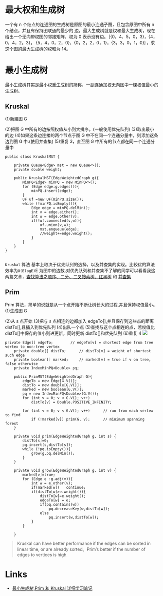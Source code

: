 ﻿# 最大权和生成树

一个有 n 个结点的连通图的生成树是原图的最小连通子图，且包含原图中所有 n 个结点，并且有保持图联通的最少的
边。最大生成树就是权和最大生成树，现在给出一个无向带权图的邻接矩阵，权为 0 表示没有边。｛{0，4，5，0，3}，{4，0，4，2，3}，
{5，4，0，2，0}，{0，2，2，0，1}，{3，3，0，1，0}｝，求这个图的最大生成树的权和为 14。

# 最小生成树

最小生成树其实是最小权重生成树的简称，一副连通加权无向图中一棵权值最小的生成树。

## Kruskal

(1)新建图 G

(2)把图 G 中所有的边按照权值从小到大排序。(一般使用优先队列)
(3)取出最小的边
(4)如果这条边连接的两个节点于图 G 中不在同一个连通分量中，则添加这条边到图 G 中.(使用并查集)
(5)重复 3，直至图 G 中所有的节点都在同一个连通分量中

```
public class KruskalMST {

    private Queue<Edge> mst = new Queue<>();
    private double weight;

    public KruskalMST(EdgeWeightedGraph g){
        MinPQ<Edge> minPQ = new MinPQ<>();
        for (Edge edge:g.edges()){
            minPQ.insert(edge);
        }
        UF uf =new UF(minPQ.size());
        while (!minPQ.isEmpty()){
            Edge edge = minPQ.delMin();
            int v = edge.either();
            int w = edge.other(v);
            if(!uf.connected(v,w)){
                uf.union(v,w);
                mst.enqueue(edge);
                //weight+=edge.weight();
            }
        }
    }
}


```

`Kruskal` 算法 基本上取决于优先队列的选择，以及并查集的实现。比较优的算法效率为`O(ElogE)`E 为图中的边数.对优先队列和并查集不了解的同学可以看看我这两篇文章，[查找算法之顺序、二分、二叉搜索树、红黑树](http://threezj.com/2016/03/20/%E6%9F%A5%E6%89%BE%E7%AE%97%E6%B3%95%E4%B9%8B%E9%A1%BA%E5%BA%8F%E3%80%81%E4%BA%8C%E5%88%86%E3%80%81%E4%BA%8C%E5%8F%89%E6%90%9C%E7%B4%A2%E6%A0%91%E3%80%81%E7%BA%A2%E9%BB%91%E6%A0%91/) 和 [并查集](http://threezj.com/2016/03/12/Union-Find%20/)

## Prim

Prim 算法，简单的说就是从一个点开始不断让树长大的过程,并且保持权值最小。
(1)生成图 G

(2)从 s 点开始
(3)把与 s 点相连的边都加入 edgeTo[],并且保存到这些点的距离 distTo[],且插入到优先队列
(4)出队一个点
(5)查找与这个点相连的点，若权值比 distTo[]中保存的值小则进更新，同时更新 distTo[]和优先队列
(6)重复 4
![](http://7xrsib.com1.z0.glb.clouddn.com/QQ%E6%88%AA%E5%9C%9620160424222602.jpg)

```
private Edge[] edgeTo;        // edgeTo[v] = shortest edge from tree vertex to non-tree vertex
    private double[] distTo;      // distTo[v] = weight of shortest such edge
    private boolean[] marked;     // marked[v] = true if v on tree, false otherwise
    private IndexMinPQ<Double> pq;

    public PrimMST(EdgeWeightedGraph G){
        edgeTo = new Edge[G.V()];
        distTo = new double[G.V()];
        marked = new boolean[G.V()];
        pq = new IndexMinPQ<Double>(G.V());
        for (int v = 0; v < G.V(); v++)
            distTo[v] = Double.POSITIVE_INFINITY;

        for (int v = 0; v < G.V(); v++)      // run from each vertex to find
            if (!marked[v]) prim(G, v);      // minimum spanning forest
    }

    private void prim(EdgeWeightedGraph g, int s) {
        distTo[s]=0;
        pq.insert(s,distTo[s]);
        while (!pq.isEmpty()){
            grow(g,pq.delMin());
        }
    }

    private void grow(EdgeWeightedGraph g, int v) {
        marked[v]=true;
        for (Edge e :g.adj(v)){
            int w = e.other(v);
            if(marked[w])   continue;
            if(distTo[w]>e.weight()){
                distTo[w]=e.weight();
                edgeTo[w] = e;
                if(pq.contains(w))
                    pq.decreaseKey(w,distTo[w]);
                else
                    pq.insert(w,distTo[w]);
            }
        }

    }

```

> Kruskal can have better performance if the edges can be sorted in linear time, or are already sorted。Prim’s better if the number of edges to vertices is high.

# Links

- [最小生成树,Prim 和 Kruskal 详细学习笔记](http://threezj.com/2016/04/24/%E6%9C%80%E5%B0%8F%E7%94%9F%E6%88%90%E6%A0%91,Prim%E5%92%8CKruskal%E8%AF%A6%E7%BB%86%E5%AD%A6%E4%B9%A0%E7%AC%94%E8%AE%B0/)
